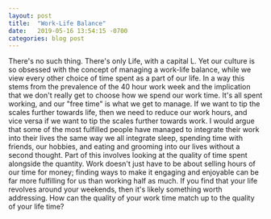 ```yaml
---
layout: post
title:  "Work-Life Balance"
date:   2019-05-16 13:54:15 -0700
categories: blog post
---
```


There's no such thing. There's only Life, with a capital L. Yet our culture is so obsessed with the concept of managing a work-life balance, while we view every other choice of time spent as a part of our life. In a way this stems from the prevalence of the 40 hour work week and the implication that we don't really get to choose how we spend our work time. It's all spent working, and our "free time" is what we get to manage. If we want to tip the scales further towards life, then we need to reduce our work hours, and vice versa if we want to tip the scales further towards work. I would argue that some of the most fulfilled people have managed to integrate their work into their lives the same way we all integrate sleep, spending time with friends, our hobbies, and eating and grooming into our lives without a second thought. Part of this involves looking at the quality of time spent alongside the quantity. Work doesn't just have to be about selling hours of our time for money; finding ways to make it engaging and enjoyable can be far more fulfilling for us than working half as much. If you find that your life revolves around your weekends, then it's likely something worth addressing. How can the quality of your work time match up to the quality of your life time? 